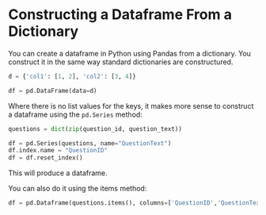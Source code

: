 # Constructing a Dataframe From a Dictionary

You can create a dataframe in Python using Pandas from a dictionary. You construct it in the same way standard dictionaries are constructured.

```python
d = {'col1': [1, 2], 'col2': [3, 4]}

df = pd.DataFrame(data=d)
```

Where there is no list values for the keys, it makes more sense to construct a dataframe using the `pd.Series` method:

```python
questions = dict(zip(question_id, question_text))

df = pd.Series(questions, name="QuestionText")
df.index.name = "QuestionID"
df = df.reset_index()
```

This will produce a dataframe.

You can also do it using the items method:

```python
df = pd.Dataframe(questions.items(), columns=['QuestionID','QuestionText'])
```
